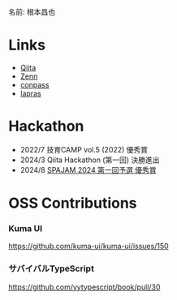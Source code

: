 名前: 根本昌也

# Links
- [Qiita](https://qiita.com/_masa5555)
- [Zenn](https://zenn.dev/ms5)
- [conpass](https://connpass.com/user/masa5555/)
- [lapras](https://lapras.com/public/masa55555)

# Hackathon
- 2022/7 技育CAMP vol.5 (2022) 優秀賞
- 2024/3 Qiita Hackathon (第一回) 決勝進出
- 2024/8 [SPAJAM 2024 第一回予選 優秀賞](https://www.mcf.or.jp/temp/spajam/mcf_release_20240813spajam.pdf)

# OSS Contributions
### Kuma UI 
https://github.com/kuma-ui/kuma-ui/issues/150

### サバイバルTypeScript
  
https://github.com/yytypescript/book/pull/30
